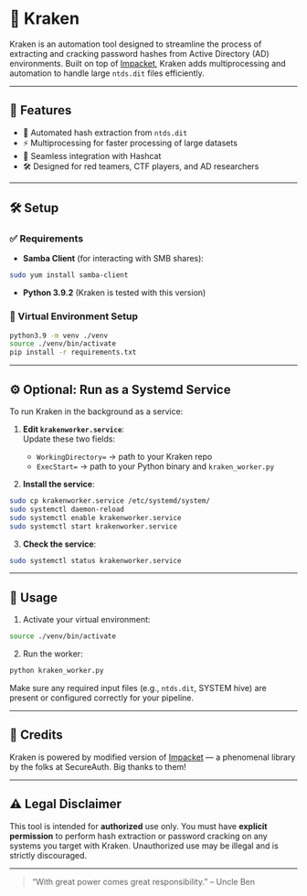 # 🐙 Kraken

Kraken is an automation tool designed to streamline the process of extracting and cracking password hashes from Active Directory (AD) environments. Built on top of [Impacket](https://github.com/SecureAuthCorp/impacket), Kraken adds multiprocessing and automation to handle large `ntds.dit` files efficiently.

---

## 🎯 Features

- 🔐 Automated hash extraction from `ntds.dit`
- ⚡ Multiprocessing for faster processing of large datasets
- 🧩 Seamless integration with Hashcat
- 🛠️ Designed for red teamers, CTF players, and AD researchers

---

## 🛠️ Setup

### ✅ Requirements

- **Samba Client** (for interacting with SMB shares):

```bash
sudo yum install samba-client
```

- **Python 3.9.2** (Kraken is tested with this version)

### 🔧 Virtual Environment Setup

```bash
python3.9 -m venv ./venv
source ./venv/bin/activate
pip install -r requirements.txt
```

---

## ⚙️ Optional: Run as a Systemd Service

To run Kraken in the background as a service:

1. **Edit `krakenworker.service`**:  
   Update these two fields:
   - `WorkingDirectory=` → path to your Kraken repo
   - `ExecStart=` → path to your Python binary and `kraken_worker.py`

2. **Install the service**:

```bash
sudo cp krakenworker.service /etc/systemd/system/
sudo systemctl daemon-reload
sudo systemctl enable krakenworker.service
sudo systemctl start krakenworker.service
```

3. **Check the service**:

```bash
sudo systemctl status krakenworker.service
```

---

## 🚀 Usage

1. Activate your virtual environment:

```bash
source ./venv/bin/activate
```

2. Run the worker:

```bash
python kraken_worker.py
```

Make sure any required input files (e.g., `ntds.dit`, SYSTEM hive) are present or configured correctly for your pipeline.

---

## 🧠 Credits

Kraken is powered by modified version of [Impacket](https://github.com/SecureAuthCorp/impacket) — a phenomenal library by the folks at SecureAuth. Big thanks to them!

---

## ⚠️ Legal Disclaimer

This tool is intended for **authorized** use only. You must have **explicit permission** to perform hash extraction or password cracking on any systems you target with Kraken. Unauthorized use may be illegal and is strictly discouraged.

---

> “With great power comes great responsibility.” – Uncle Ben
